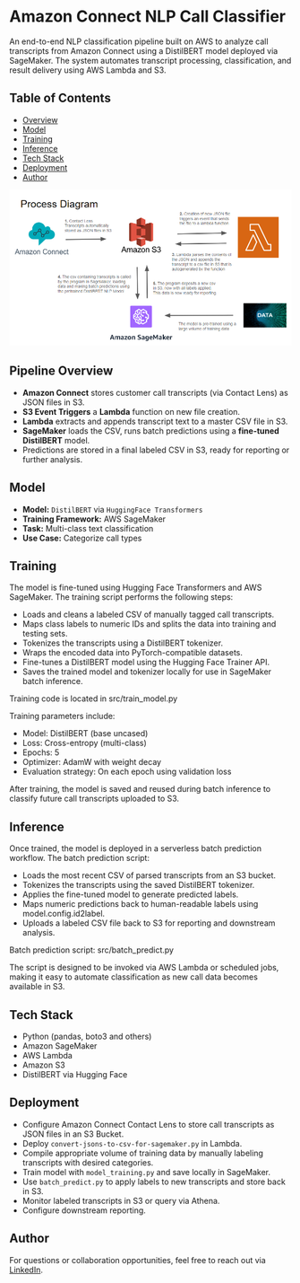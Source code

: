 # Amazon Connect NLP Call Classifier
An end-to-end NLP classification pipeline built on AWS to analyze call transcripts from Amazon Connect using a DistilBERT model deployed via SageMaker. The system automates transcript processing, classification, and result delivery using AWS Lambda and S3.

## Table of Contents
- [Overview](#pipeline-overview)
- [Model](#model)
- [Training](#training)
- [Inference](#inference)
- [Tech Stack](#tech-stack)
- [Deployment](#deployment)
- [Author](#author)

<img src="https://github.com/jackrivet/nlp-call-classifier/blob/main/Process-Diagram.png" alt="Process Diagram" width="700"/>

## Pipeline Overview
- **Amazon Connect** stores customer call transcripts (via Contact Lens) as JSON files in S3.
- **S3 Event Triggers** a **Lambda** function on new file creation.
- **Lambda** extracts and appends transcript text to a master CSV file in S3.
- **SageMaker** loads the CSV, runs batch predictions using a **fine-tuned DistilBERT** model.
- Predictions are stored in a final labeled CSV in S3, ready for reporting or further analysis.

## Model
- **Model:** `DistilBERT` via `HuggingFace Transformers`
- **Training Framework:** AWS SageMaker
- **Task:** Multi-class text classification
- **Use Case:** Categorize call types

## Training
The model is fine-tuned using Hugging Face Transformers and AWS SageMaker. The training script performs the following steps:
-	Loads and cleans a labeled CSV of manually tagged call transcripts.
- Maps class labels to numeric IDs and splits the data into training and testing sets.
-	Tokenizes the transcripts using a DistilBERT tokenizer.
- Wraps the encoded data into PyTorch-compatible datasets.
- Fine-tunes a DistilBERT model using the Hugging Face Trainer API.
- Saves the trained model and tokenizer locally for use in SageMaker batch inference.
  
Training code is located in src/train_model.py

Training parameters include:
- Model: DistilBERT (base uncased)
-	Loss: Cross-entropy (multi-class)
-	Epochs: 5
- Optimizer: AdamW with weight decay
- Evaluation strategy: On each epoch using validation loss
  
After training, the model is saved and reused during batch inference to classify future call transcripts uploaded to S3.

## Inference

Once trained, the model is deployed in a serverless batch prediction workflow. The batch prediction script:
- Loads the most recent CSV of parsed transcripts from an S3 bucket.
- Tokenizes the transcripts using the saved DistilBERT tokenizer.
- Applies the fine-tuned model to generate predicted labels.
- Maps numeric predictions back to human-readable labels using model.config.id2label.
- Uploads a labeled CSV file back to S3 for reporting and downstream analysis.
 
Batch prediction script: src/batch_predict.py

The script is designed to be invoked via AWS Lambda or scheduled jobs, making it easy to automate classification as new call data becomes available in S3.

## Tech Stack
- Python (pandas, boto3 and others)
- Amazon SageMaker
- AWS Lambda
- Amazon S3
- DistilBERT via Hugging Face

## Deployment
- Configure Amazon Connect Contact Lens to store call transcripts as JSON files in an S3 Bucket.
- Deploy `convert-jsons-to-csv-for-sagemaker.py` in Lambda.
- Compile appropriate volume of training data by manually labeling transcripts with desired categories.
- Train model with `model_training.py` and save locally in SageMaker.
- Use `batch_predict.py` to apply labels to new transcripts and store back in S3.
- Monitor labeled transcripts in S3 or query via Athena.
- Configure downstream reporting.
  
## Author
For questions or collaboration opportunities, feel free to reach out via [LinkedIn](https://www.linkedin.com/in/jackrivet/).

